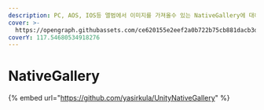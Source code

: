 ```yaml
---
description: PC, AOS, IOS등 앨범에서 이미지를 가져올수 있는 NativeGallery에 대해 기술한다
cover: >-
  https://opengraph.githubassets.com/ce620155e2eef2a0b722b75cb881dacb3df1a1e71b73d88e72e76b4bbfac2f8a/yasirkula/UnityNativeGallery
coverY: 117.54680534918276
---
```


# NativeGallery

{% embed url="https://github.com/yasirkula/UnityNativeGallery" %}
